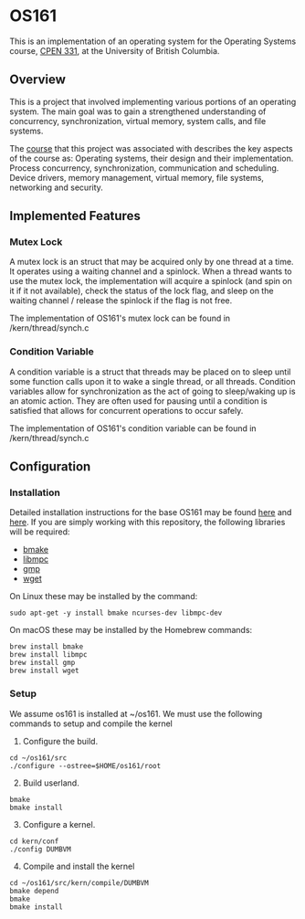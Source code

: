 # OS161

This is an implementation of an operating system for the Operating Systems course, [CPEN 331](
https://sites.google.com/site/cpen331/), at the University of British Columbia.

## Overview
This is a project that involved implementing various portions of an operating system. The main goal was to gain a strengthened understanding of concurrency, synchronization, virtual memory, system calls, and file systems.

The [course](https://courses.students.ubc.ca/cs/main?pname=subjarea&tname=subjareas&req=3&dept=CPEN&course=331) that this project was associated with describes the key aspects of the course as: 
Operating systems, their design and their implementation. Process concurrency, synchronization, communication and scheduling. Device drivers, memory management, virtual memory, file systems, networking and security.

## Implemented Features
### Mutex Lock
A mutex lock is an struct that may be acquired only by one thread at a time. It operates using a waiting channel and a spinlock. When a thread wants to use the mutex lock, the implementation will acquire a spinlock (and spin on it if it not available), check the status of the lock flag, and sleep on the waiting channel / release the spinlock if the flag is not free.

The implementation of OS161's mutex lock can be found in /kern/thread/synch.c

### Condition Variable
A condition variable is a struct that threads may be placed on to sleep until some function calls upon it to wake a single thread, or all threads. Condition variables allow for synchronization as the act of going to sleep/waking up is an atomic action. They are often used for pausing until a condition is satisfied that allows for concurrent operations to occur safely.

The implementation of OS161's condition variable can be found in /kern/thread/synch.c

## Configuration
### Installation
Detailed installation instructions for the base OS161 may be found [here](https://sites.google.com/site/os161ubc/os161-installation) and [here](http://os161.eecs.harvard.edu/resources/building.html). If you are simply working with this repository, the following libraries will be required:
* [bmake](http://crufty.net/help/sjg/bmake.html)
* [libmpc](http://www.multiprecision.org/index.php?prog=mpc)
* [gmp](https://gmplib.org/)
* [wget](https://www.gnu.org/software/wget/)

On Linux these may be installed by the command:
```
sudo apt-get -y install bmake ncurses-dev libmpc-dev
```
On macOS these may be installed by the Homebrew commands:
```
brew install bmake
brew install libmpc
brew install gmp
brew install wget
```
### Setup
We assume os161 is installed at ~/os161. We must use the following commands to setup and compile the kernel
1. Configure the build. 
```
cd ~/os161/src
./configure --ostree=$HOME/os161/root
```
2. Build userland.
```
bmake
bmake install
```
3. Configure a kernel.
```
cd kern/conf
./config DUMBVM
```
4. Compile and install the kernel
```
cd ~/os161/src/kern/compile/DUMBVM
bmake depend
bmake
bmake install
```
